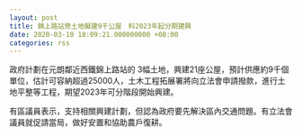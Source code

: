 ```yaml
---
layout: post
title: 錦上路站旁土地擬建9千公屋　料2023年起分期建興
date: 2020-03-10 18:09:21.000000000 +08:00
categories: rss
---
```


政府計劃在元朗鄰近西鐵錦上路站的 3幅土地，興建21座公屋，預計供應約9千個單位，估計可容納超過25000人，土木工程拓展署將向立法會申請撥款，進行土地平整等工程，期望2023年可分階段開始興建。

有區議員表示，支持相關興建計劃，但認為政府要先解決區內交通問題。有立法會議員就促請當局，做好安置和協助農戶復耕。
